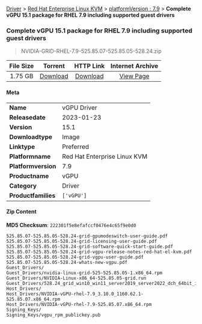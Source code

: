 
[Driver](/README.md)  >  [Red Hat Enterprise Linux KVM](/index/Driver/Red_Hat_Enterprise_Linux_KVM.md)  >  [platformVersion : 7.9](/index/Driver/Red_Hat_Enterprise_Linux_KVM/7.9.md)  >  **Complete vGPU 15.1 package for RHEL 7.9 including supported guest drivers**


###    Complete vGPU 15.1 package for RHEL 7.9 including supported guest drivers

> NVIDIA-GRID-RHEL-7.9-525.85.07-525.85.05-528.24.zip   


| **File Size** | **Torrent**  | **HTTP Link** | **Internet Archive** |
|:-------------:|:------------:|:-------------:|:--------------------:|
| 1.75 GB |  [Download](https://archive.org/download/nvgpu_NVIDIA-GRID-RHEL-7.9-525.85.07-525.85.05-528.24.zip/nvgpu_NVIDIA-GRID-RHEL-7.9-525.85.07-525.85.05-528.24.zip_archive.torrent)       | [Download](https://archive.org/compress/nvgpu_NVIDIA-GRID-RHEL-7.9-525.85.07-525.85.05-528.24.zip) | [View Page](https://archive.org/details/nvgpu_NVIDIA-GRID-RHEL-7.9-525.85.07-525.85.05-528.24.zip)       |

#### Meta

<table>
<tr><td><strong>Name</strong></td><td>vGPU Driver</td></tr>
<tr><td><strong>Releasedate</strong></td><td>2023-01-23</td></tr>
<tr><td><strong>Version</strong></td><td>15.1</td></tr>
<tr><td><strong>Downloadtype</strong></td><td>Image</td></tr>
<tr><td><strong>Linktype</strong></td><td>Preferred</td></tr>
<tr><td><strong>Platformname</strong></td><td>Red Hat Enterprise Linux KVM</td></tr>
<tr><td><strong>Platformversion</strong></td><td>7.9</td></tr>
<tr><td><strong>Productname</strong></td><td>vGPU</td></tr>
<tr><td><strong>Category</strong></td><td>Driver</td></tr>
<tr><td><strong>Productfamilies</strong></td><td><code>['vGPU']</code></td></tr>
</table>

#### Zip Content

**MD5 Checksum**: `222301f5e8efafccf0476e4c65f9e0d0`

```text
525.85.07-525.85.05-528.24-grid-gpumodeswitch-user-guide.pdf
525.85.07-525.85.05-528.24-grid-licensing-user-guide.pdf
525.85.07-525.85.05-528.24-grid-software-quick-start-guide.pdf
525.85.07-525.85.05-528.24-grid-vgpu-release-notes-red-hat-el-kvm.pdf
525.85.07-525.85.05-528.24-grid-vgpu-user-guide.pdf
525.85.07-525.85.05-528.24-whats-new-vgpu.pdf
Guest_Drivers/
Guest_Drivers/nvidia-linux-grid-525-525.85.05-1.x86_64.rpm
Guest_Drivers/NVIDIA-Linux-x86_64-525.85.05-grid.run
Guest_Drivers/528.24_grid_win10_win11_server2019_server2022_dch_64bit_international.exe
Host_Drivers/
Host_Drivers/NVIDIA-vGPU-rhel-7.9_3.10.0_1160.62.1-525.85.07.x86_64.rpm
Host_Drivers/NVIDIA-vGPU-rhel-7.9-525.85.07.x86_64.rpm
Signing_Keys/
Signing_Keys/vgpu_rpm_publickey.pub
```